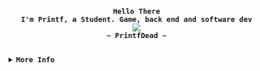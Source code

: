 <div align="justify">
<!-- Profile -->
<p align="center">
  <samp>
    <b>
      Hello There
    <br>
      I'm Printf, a Student. Game, back end and software dev
    </b>
    <br>
      <image src="https://readme-typing-svg.herokuapp.com?font=Iosevka&size=16&pause=1000&color=6791C9&center=true&vCenter=true&random=false&width=410&height=45&lines=I+love+programming+and+games.;Gaming+%26+C%2B%2B+enthusiast.;I+love+coffe.;Naruto+fan.;I'm+17+y.">
    <br>
    <b>
      ~ PrintfDead ~
    </b>
  </samp>
</p>

<br>

<details>
<summary><samp><b>More Info</b></samp></summary>

<h2></h2><br>

<!-- Contact Me -->
<p align="center">
  <samp>
    [<a href="https://twitter.com/PrintfDev">twitter</a>]
    [<a href="https://printfdead.github.io">portafolio</a>]
    [<a href="https://dsc.bio/printf">discord-bio</a>]
    [<a href="mailto:printfcontact@gmail.com">e-mail</a>]
    [<a href="https://discord.gg/gNypW5aYyj">open-safe</a>]
  </samp>
</p>

<h2></h2><br>

<!-- Profile Views Badge -->
<p align="center">
  <samp>
  <a href="#--------">
    <img src="https://komarev.com/ghpvc/?username=PrintfDead&label=Profile+Views&color=blue&style=for-the-badge&abbreviated=true" alt="profile views" /> 
  </a>
  </samp>
</p>

<!-- Github Stats -->
<div align="center">
    <a href="#--------"><img height="137px" align="center" alt="GitHub Stats" src="https://github-readme-stats.vercel.app/api?username=PrintfDead&count_private=true&show_icons=true&include_all_commits=true&line_height=21&theme=dark#gh-dark-mode-only"/></a></td>
    <a href="#--------"><img height="137px" align="center" alt="Top Language" src="https://github-readme-stats.vercel.app/api/top-langs/?username=PrintfDead&layout=compact&line_height=21&hide=less,html,css,python,cmake,pawn,shell&theme=dark#gh-dark-mode-only"/></a></td>
</div>

</details>
</div>
